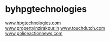 # byhpgtechnologies

www.hpgtechnologies.com <br>
www.propertyinzirakpur.in
www.touchdutch.com
www.policeactionnews.com
